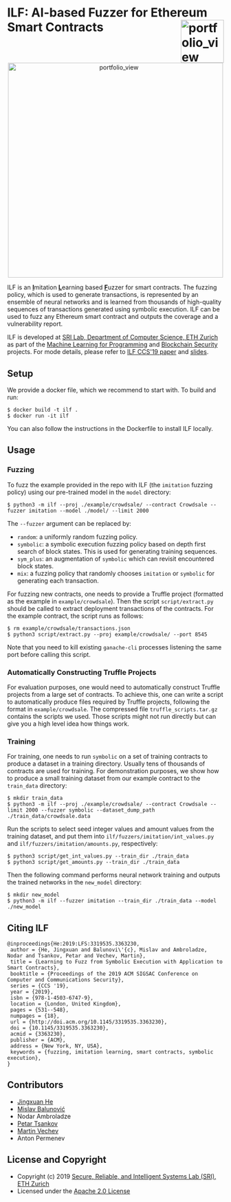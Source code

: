 ILF: AI-based Fuzzer for Ethereum Smart Contracts <a href="https://www.sri.inf.ethz.ch/"><img width="100" alt="portfolio_view" align="right" src="http://safeai.ethz.ch/img/sri-logo.svg"></a>
=============================================================================================================
<p align="center">
    <img width="500" alt="portfolio_view" src="https://www.sri.inf.ethz.ch/assets/images/ilf-logo-1.png">
</p>

ILF is an <ins>**I**</ins>mitation <ins>**L**</ins>earning based <ins>**F**</ins>uzzer for smart contracts. The fuzzing policy, which is used to generate transactions, is represented by an ensemble of neural networks and is learned from thousands of high-quality sequences of transactions generated using symbolic execution. ILF can be used to fuzz any Ethereum smart contract and outputs the coverage and a vulnerability report.

ILF is developed at [SRI Lab, Department of Computer Science, ETH Zurich](https://www.sri.inf.ethz.ch/) as part of the [Machine Learning for Programming](https://www.sri.inf.ethz.ch/research/plml) and [Blockchain Security](https://www.sri.inf.ethz.ch/research/blockchain-security) projects. For mode details, please refer to [ILF CCS'19 paper](https://files.sri.inf.ethz.ch/website/papers/ccs19-ilf.pdf) and [slides](https://files.sri.inf.ethz.ch/website/slides/ccs19-ilf-slides.pdf).

## Setup

We provide a docker file, which we recommend to start with. To build and run:
```
$ docker build -t ilf .
$ docker run -it ilf
```

You can also follow the instructions in the Dockerfile to install ILF locally.

## Usage

### Fuzzing

To fuzz the example provided in the repo with ILF (the `imitation` fuzzing policy) using our pre-trained model in the `model` directory:
```
$ python3 -m ilf --proj ./example/crowdsale/ --contract Crowdsale --fuzzer imitation --model ./model/ --limit 2000
```
The `--fuzzer` argument can be replaced by:
* `random`: a uniformly random fuzzing policy.
* `symbolic`: a symbolic execution fuzzing policy based on depth first search of block states. This is used for generating training sequences.
* `sym_plus`: an augmentation of `symbolic` which can revisit encountered block states.
* `mix`: a fuzzing policy that randomly chooses `imitation` or `symbolic` for generating each transaction.

For fuzzing new contracts, one needs to provide a Truffle project (formatted as the example in `example/crowdsale`). Then the script `script/extract.py` should be called to extract deployment transactions of the contracts. For the example contract, the script runs as follows:
```
$ rm example/crowdsale/transactions.json
$ python3 script/extract.py --proj example/crowdsale/ --port 8545
```
Note that you need to kill existing `ganache-cli` processes listening the same port before calling this script.

### Automatically Constructing Truffle Projects

For evaluation purposes, one would need to automatically construct Truffle projects from a large set of contracts. To achieve this, one can write a script to automatically produce files required by Truffle projects, following the format in `example/crowdsale`. The compressed file `truffle_scripts.tar.gz` contains the scripts we used. Those scripts might not run directly but can give you a high level idea how things work.

### Training

For training, one needs to run `symbolic` on a set of training contracts to produce a dataset in a training directory. Usually tens of thousands of contracts are used for training. For demonstration purposes, we show how to produce a small training dataset from our example contract to the `train_data` directory:
```
$ mkdir train_data
$ python3 -m ilf --proj ./example/crowdsale/ --contract Crowdsale --limit 2000 --fuzzer symbolic --dataset_dump_path ./train_data/crowdsale.data
```

Run the scripts to select seed integer values and amount values from the training dataset, and put them into `ilf/fuzzers/imitation/int_values.py` and `ilf/fuzzers/imitation/amounts.py`, respectively:
```
$ python3 script/get_int_values.py --train_dir ./train_data
$ python3 script/get_amounts.py --train_dir ./train_data
```

Then the following command performs neural network training and outputs the trained networks in the `new_model` directory:
```
$ mkdir new_model
$ python3 -m ilf --fuzzer imitation --train_dir ./train_data --model ./new_model
```

## Citing ILF
```
@inproceedings{He:2019:LFS:3319535.3363230,
 author = {He, Jingxuan and Balunovi\'{c}, Mislav and Ambroladze, Nodar and Tsankov, Petar and Vechev, Martin},
 title = {Learning to Fuzz from Symbolic Execution with Application to Smart Contracts},
 booktitle = {Proceedings of the 2019 ACM SIGSAC Conference on Computer and Communications Security},
 series = {CCS '19},
 year = {2019},
 isbn = {978-1-4503-6747-9},
 location = {London, United Kingdom},
 pages = {531--548},
 numpages = {18},
 url = {http://doi.acm.org/10.1145/3319535.3363230},
 doi = {10.1145/3319535.3363230},
 acmid = {3363230},
 publisher = {ACM},
 address = {New York, NY, USA},
 keywords = {fuzzing, imitation learning, smart contracts, symbolic execution},
} 
```

## Contributors
* [Jingxuan He](https://www.sri.inf.ethz.ch/people/jingxuan)
* [Mislav Balunović](https://www.sri.inf.ethz.ch/people/mislav)
* Nodar Ambroladze
* [Petar Tsankov](https://www.sri.inf.ethz.ch/people/petar)
* [Martin Vechev](https://www.sri.inf.ethz.ch/people/martin)
* Anton Permenev

## License and Copyright
* Copyright (c) 2019 [Secure, Reliable, and Intelligent Systems Lab (SRI), ETH Zurich](https://www.sri.inf.ethz.ch/)
* Licensed under the [Apache 2.0 License](https://www.apache.org/licenses/LICENSE-2.0)

